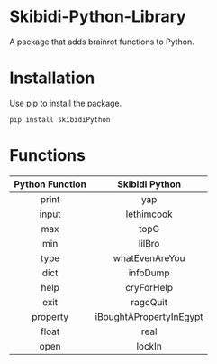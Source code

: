# Skibidi-Python-Library
 A package that adds brainrot functions to Python.

# Installation
Use pip to install the package.
```
pip install skibidiPython
```
# Functions
| Python Function   | Skibidi Python   |
|:----------------:|:----------------:|
| print            | yap              |
| input            | lethimcook       |
| max              | topG             |
| min              | lilBro           |
| type             | whatEvenAreYou   |
| dict             | infoDump         |
| help             | cryForHelp       |
| exit             | rageQuit         |
| property         | iBoughtAPropertyInEgypt |
| float            | real             |
| open             | lockIn           |
